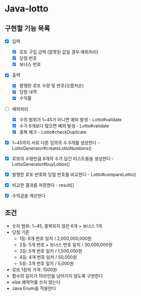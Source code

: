 # Java-lotto

## 구현할 기능 목록
- [x] 입력
    - [x] 로또 구입 금액 (잘못된 값일 경우 예외처리)
    - [x] 당첨 번호
    - [x] 보너스 번호
- [x] 출력
  - [x] 발행한 로또 수량 및 번호(오름차순)
  - [x] 당첨 내역
  - [x] 수익률
- [ ] 예외처리
  - [x] 수의 범위가 1~45가 아니면 예외 발생 - Lotto#validate
  - [x] 수가 6개보다 많으면 예외 발생 - Lotto#validate
  - [x] 중복 체크 - Lotto#checkDuplicate
- [x] 1~45까지 서로 다른 임의의 수 6개를 생성한다 - LottoGenerator#createLottoNumbers()
- [x] 로또의 수량만큼 6개의 수가 담긴 리스트들을 생성한다 - LottoGenerator#buyLottos()
- [x] 발행한 로또 번호와 당첨 번호를 비교한다 - Lotto#compareLotto()
- [x] 비교한 결과를 저장한다 - result[]
- [x] 수익금을 계산한다 



## 조건
- 숫자 범위: 1~45, 중복되지 않은 6개 + 보너스 1개
- 당첨 기준
    - 1등: 6개 번호 일치 / 2,000,000,000원
    - 2등: 5개 번호 + 보너스 번호 일치 / 30,000,000원
    - 3등: 5개 번호 일치 / 1,500,000원
    - 4등: 4개 번호 일치 / 50,000원
    - 5등: 3개 번호 일치 / 5,000원
- 로또 1장의 가격: 1000원
- 함수의 길이가 15라인을 넘어가지 않도록 구현한다
- else 예약어를 쓰지 않는다
- Java Enum을 적용한다